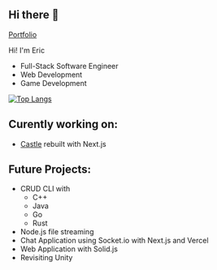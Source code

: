 ## Hi there 👋

<!--
![Eric's GitHub stats](https://github-readme-stats.vercel.app/api?username=eric-k-chu&show_icons=true&theme=radical)
-->

[Portfolio](https://eric-k-chu.github.io/Portfolio/)

Hi! I'm Eric

* Full-Stack Software Engineer
* Web Development
* Game Development

[![Top Langs](https://github-readme-stats.vercel.app/api/top-langs/?username=eric-k-chu)](https://github.com/eric-k-chu/github-readme-stats)

## Curently working on:
* [Castle](https://github.com/eric-k-chu/Castle-v2) rebuilt with Next.js

## Future Projects:
* CRUD CLI with
  * C++ 
  * Java
  * Go
  * Rust
* Node.js file streaming
* Chat Application using Socket.io with Next.js and Vercel
* Web Application with Solid.js
* Revisiting Unity
